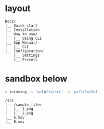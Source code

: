 # layout
```
Docs/
|__ Quick start
|__ Installation
|__ How to use/
|   |__ Using CLI
|__ App Manual/
|   |__ CLI
|__ Configuration/
    |__ Settings
    |__ Presets
```


# sandbox below
```bash
> incoming -i 'path/to/src' -o 'path/to/dst'
```
```
/src                    
|-- /sample_files
|   |__ 1.png
|   |__ 2.png
|__ A.mov
|__ B.mov
```